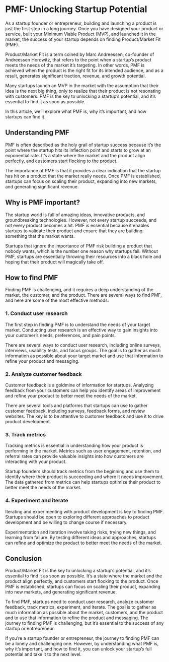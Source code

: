 # PMF: Unlocking Startup Potential

As a startup founder or entrepreneur, building and launching a product is just the first step in a long journey. Once you have designed your product or service, built your Minimum Viable Product (MVP), and launched it in the market, the success of your startup depends on finding Product/Market Fit (PMF).

Product/Market Fit is a term coined by Marc Andreessen, co-founder of Andreessen Horowitz, that refers to the point when a startup’s product meets the needs of the market it’s targeting. In other words, PMF is achieved when the product is the right fit for its intended audience, and as a result, generates significant traction, revenue, and growth potential.

Many startups launch an MVP in the market with the assumption that their idea is the next big thing, only to realize that their product is not resonating with customers. PMF is the key to unlocking a startup’s potential, and it’s essential to find it as soon as possible.

In this article, we’ll explore what PMF is, why it’s important, and how startups can find it.

## Understanding PMF

PMF is often described as the holy grail of startup success because it’s the point where the startup hits its inflection point and starts to grow at an exponential rate. It’s a state where the market and the product align perfectly, and customers start flocking to the product.

The importance of PMF is that it provides a clear indication that the startup has hit on a product that the market really needs. Once PMF is established, startups can focus on scaling their product, expanding into new markets, and generating significant revenue.

## Why is PMF important?

The startup world is full of amazing ideas, innovative products, and groundbreaking technologies. However, not every startup succeeds, and not every product becomes a hit. PMF is essential because it enables startups to validate their product and ensure that they are building something that the market wants.

Startups that ignore the importance of PMF risk building a product that nobody wants, which is the number one reason why startups fail. Without PMF, startups are essentially throwing their resources into a black hole and hoping that their product will magically take off.

## How to find PMF

Finding PMF is challenging, and it requires a deep understanding of the market, the customer, and the product. There are several ways to find PMF, and here are some of the most effective methods:

### 1. Conduct user research

The first step in finding PMF is to understand the needs of your target market. Conducting user research is an effective way to gain insights into your customer’s needs, preferences, and pain points.

There are several ways to conduct user research, including online surveys, interviews, usability tests, and focus groups. The goal is to gather as much information as possible about your target market and use that information to refine your product and messaging.

### 2. Analyze customer feedback

Customer feedback is a goldmine of information for startups. Analyzing feedback from your customers can help you identify areas of improvement and refine your product to better meet the needs of the market.

There are several tools and platforms that startups can use to gather customer feedback, including surveys, feedback forms, and review websites. The key is to be attentive to customer feedback and use it to drive product development.

### 3. Track metrics

Tracking metrics is essential in understanding how your product is performing in the market. Metrics such as user engagement, retention, and referral rates can provide valuable insights into how customers are interacting with your product.

Startup founders should track metrics from the beginning and use them to identify where their product is succeeding and where it needs improvement. The data gathered from metrics can help startups optimize their product to better meet the needs of the market.

### 4. Experiment and iterate

Iterating and experimenting with product development is key to finding PMF. Startups should be open to exploring different approaches to product development and be willing to change course if necessary.

Experimentation and iteration involve taking risks, trying new things, and learning from failure. By testing different ideas and approaches, startups can refine and optimize the product to better meet the needs of the market.

## Conclusion

Product/Market Fit is the key to unlocking a startup’s potential, and it’s essential to find it as soon as possible. It’s a state where the market and the product align perfectly, and customers start flocking to the product. Once PMF is established, startups can focus on scaling their product, expanding into new markets, and generating significant revenue.

To find PMF, startups need to conduct user research, analyze customer feedback, track metrics, experiment, and iterate. The goal is to gather as much information as possible about the market, customers, and the product and to use that information to refine the product and messaging. The journey to finding PMF is challenging, but it’s essential to the success of any startup or entrepreneur.

If you’re a startup founder or entrepreneur, the journey to finding PMF can be a lonely and challenging one. However, by understanding what PMF is, why it’s important, and how to find it, you can unlock your startup’s full potential and take it to the next level.